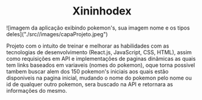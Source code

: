 <h1 align="center"> Xininhodex </h1>
![imagem da aplicação exibindo pokemon's, sua imagem nome e os tipos deles]("./src//images/capaProjeto.jpeg")

Projeto com o intuito de treinar e melhorar as habilidades com as tecnologias de desenvolvimento (React.js, JavaScript, CSS, HTML), assim como requisições em API e implementações de paginas dinâmicas as quais tem links baseados em variaveis (nomes do pokemon), oque torna possivel tambem buscar alem dos 150 pokemon's iniciais aos quais estão disponiveis na pagina inicial, mudando o nome do pokemon pelo nome ou id de qualquer outro pokemon, sera buscado na API e retornara as informações do mesmo.
